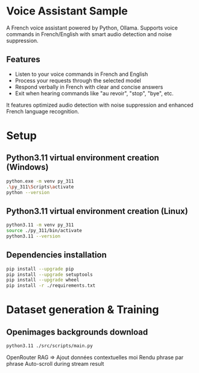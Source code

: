 # Voice Assistant Sample

A French voice assistant powered by Python, Ollama. Supports voice commands in French/English with smart audio detection and noise suppression.

## Features

- Listen to your voice commands in French and English
- Process your requests through the selected model
- Respond verbally in French with clear and concise answers
- Exit when hearing commands like "au revoir", "stop", "bye", etc.

It features optimized audio detection with noise suppression and enhanced French language recognition.

# Setup

## Python3.11 virtual environment creation (Windows)
```bash
python.exe -m venv py_311
.\py_311\Scripts\activate
python --version
```

## Python3.11 virtual environment creation (Linux)
```bash
python3.11 -m venv py_311
source ./py_311/bin/activate
python3.11 --version
```

## Dependencies installation
```bash
pip install --upgrade pip
pip install --upgrade setuptools
pip install --upgrade wheel
pip install -r ./requirements.txt
```

# Dataset generation & Training
## Openimages backgrounds download
```bash
python3.11 ./src/scripts/main.py
````

OpenRouter
RAG => Ajout données contextuelles moi
Rendu phrase par phrase
Auto-scroll during stream result
